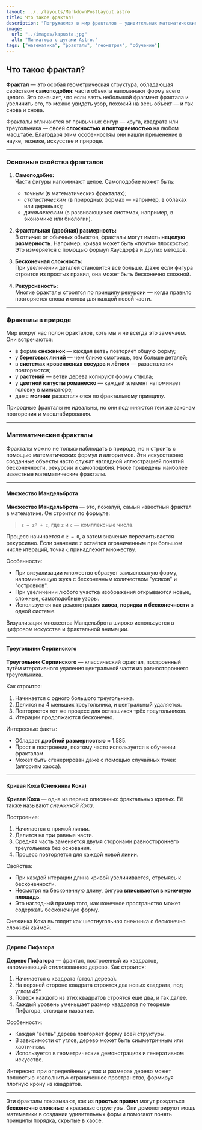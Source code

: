 ```yaml
---
layout: ../../layouts/MarkdownPostLayout.astro
title: Что такое фрактал?
description: "Погружаемся в мир фракталов — удивительных математических фигур!"
image:
  url: "../images/kapusta.jpg"
  alt: "Миниатюра с дугами Astro."
tags: ["математика", "фракталы", "геометрия", "обучение"]
---
```

## Что такое фрактал?

**Фрактал** — это особая геометрическая структура, обладающая свойством **самоподобия**: части объекта напоминают форму всего целого. Это означает, что если взять небольшой фрагмент фрактала и увеличить его, то можно увидеть узор, похожий на весь объект — и так снова и снова.

Фракталы отличаются от привычных фигур — круга, квадрата или треугольника — своей **сложностью и повторяемостью** на любом масштабе. Благодаря этим особенностям они нашли применение в науке, технике, искусстве и природе.

---

### Основные свойства фракталов

1. **Самоподобие:**  
   Части фигуры напоминают целое. Самоподобие может быть:
   - *точным* (в математических фракталах);
   - *статистическим* (в природных формах — например, в облаках или деревьях);
   - *динамическим* (в развивающихся системах, например, в экономике или биологии).

2. **Фрактальная (дробная) размерность:**  
   В отличие от обычных объектов, фракталы могут иметь **нецелую размерность**. Например, кривая может быть «почти» плоскостью. Это измеряется с помощью формул Хаусдорфа и других методов.

3. **Бесконечная сложность:**  
   При увеличении деталей становится всё больше. Даже если фигура строится из простых правил, она может быть бесконечно сложной.

4. **Рекурсивность:**  
   Многие фракталы строятся по принципу рекурсии — когда правило повторяется снова и снова для каждой новой части.

---

### Фракталы в природе

Мир вокруг нас полон фракталов, хоть мы и не всегда это замечаем. Они встречаются:

- в форме **снежинок** — каждая ветвь повторяет общую форму;
- у **береговых линий** — чем ближе смотришь, тем больше деталей;
- в **системах кровеносных сосудов и лёгких** — разветвления повторяются;
- у **растений** — ветви дерева копируют форму ствола;
- у **цветной капусты романеско** — каждый элемент напоминает головку в миниатюре;
- даже **молнии** разветвляются по фрактальному принципу.

Природные фракталы не идеальны, но они подчиняются тем же законам повторения и масштабирования.

---

### Математические фракталы

Фракталы можно не только наблюдать в природе, но и строить с помощью математических формул и алгоритмов. Эти искусственно созданные объекты часто служат наглядной иллюстрацией понятий бесконечности, рекурсии и самоподобия. Ниже приведены наиболее известные математические фракталы.

---

#### Множество Мандельброта

**Множество Мандельброта** — это, пожалуй, самый известный фрактал в математике. Он строится по формуле:

> `z = z² + c`, где `z` и `c` — комплексные числа.

Процесс начинается с `z = 0`, а затем значение пересчитывается рекурсивно. Если значение `z` остаётся ограниченным при большом числе итераций, точка `c` принадлежит множеству.

Особенности:
- При визуализации множество образует замысловатую форму, напоминающую жука с бесконечным количеством "усиков" и "островков".
- При увеличении любого участка изображения открываются новые, сложные, самоподобные узоры.
- Используется как демонстрация **хаоса, порядка и бесконечности** в одной системе.

Визуализация множества Мандельброта широко используется в цифровом искусстве и фрактальной анимации.

---

#### Треугольник Серпинского

**Треугольник Серпинского** — классический фрактал, построенный путём итеративного удаления центральной части из равностороннего треугольника.

Как строится:
1. Начинается с одного большого треугольника.
2. Делится на 4 меньших треугольника, и центральный удаляется.
3. Повторяется тот же процесс для оставшихся трёх треугольников.
4. Итерации продолжаются бесконечно.

Интересные факты:
- Обладает **дробной размерностью** ≈ 1.585.
- Прост в построении, поэтому часто используется в обучении фракталам.
- Может быть сгенерирован даже с помощью случайных точек (алгоритм хаоса).

---

#### Кривая Коха (Снежинка Коха)

**Кривая Коха** — одна из первых описанных фрактальных кривых. Её также называют *снежинкой Коха*.

 Построение:
1. Начинается с прямой линии.
2. Делится на три равные части.
3. Средняя часть заменяется двумя сторонами равностороннего треугольника без основания.
4. Процесс повторяется для каждой новой линии.

 Свойства:
- При каждой итерации длина кривой увеличивается, стремясь к бесконечности.
- Несмотря на бесконечную длину, фигура **вписывается в конечную площадь**.
- Это наглядный пример того, как конечное пространство может содержать бесконечную форму.

 Снежинка Коха выглядит как шестиугольная снежинка с бесконечно сложной каймой.

---

#### Дерево Пифагора

**Дерево Пифагора** — фрактал, построенный из квадратов, напоминающий стилизованное дерево.
 Как строится:
1. Начинается с квадрата (ствол дерева).
2. На верхней стороне квадрата строятся два новых квадрата, под углом 45°.
3. Поверх каждого из этих квадратов строятся ещё два, и так далее.
4. Каждый уровень уменьшает размер квадратов по теореме Пифагора, отсюда и название.

 Особенности:
- Каждая "ветвь" дерева повторяет форму всей структуры.
- В зависимости от углов, дерево может быть симметричным или хаотичным.
- Используется в геометрических демонстрациях и генеративном искусстве.

 Интересно: при определённых углах и размерах дерево может полностью «заполнить» ограниченное пространство, формируя плотную крону из квадратов.

---

Эти фракталы показывают, как из **простых правил** могут рождаться **бесконечно сложные** и красивые структуры. Они демонстрируют мощь математики в создании удивительных форм и помогают понять принципы порядка, скрытые в хаосе.